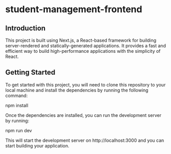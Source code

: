 # student-management-frontend

## Introduction
This project is built using Next.js, a React-based framework for building server-rendered and statically-generated applications. It provides a fast and efficient way to build high-performance applications with the simplicity of React.

## Getting Started
To get started with this project, you will need to clone this repository to your local machine and install the dependencies by running the following command:

npm install

Once the dependencies are installed, you can run the development server by running:

npm run dev

This will start the development server on http://localhost:3000 and you can start building your application.

